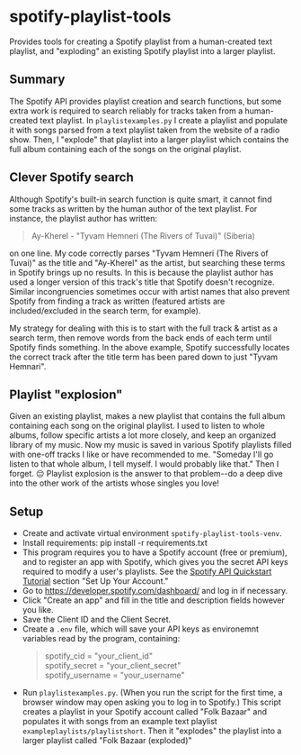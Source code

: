 # spotify-playlist-tools
Provides tools for creating a Spotify playlist from a human-created text playlist, and "exploding" an existing Spotify playlist into a larger playlist.

## Summary
The Spotify API provides playlist creation and search functions, but some extra work is required to search reliably for tracks taken from a human-created text playlist. In `playlistexamples.py` I create a playlist and populate it with songs parsed from a text playlist taken from the website of a radio show. Then, I "explode" that playlist into a larger playlist which contains the full album containing each of the songs on the original playlist.

## Clever Spotify search
Although Spotify's built-in search function is quite smart, it cannot find some tracks as written by the human author of the text playlist. For instance, the playlist author has written:
> Ay-Kherel - "Tyvam Hemneri (The Rivers of Tuvai)" (Siberia)

on one line. My code correctly parses "Tyvam Hemneri (The Rivers of Tuvai)" as the title and "Ay-Kherel" as the artist, but searching these terms in Spotify brings up no results. In this is because the playlist author has used a longer version of this track's title that Spotify doesn't recognize. Similar incongruencies sometimes occur with artist names that also prevent Spotify from finding a track as written (featured artists are included/excluded in the search term, for example). 

My strategy for dealing with this is to start with the full track & artist as a search term, then remove words from the back ends of each term until Spotify finds something. In the above example, Spotify successfully locates the correct track after the title term has been pared down to just "Tyvam Hemnari".

## Playlist "explosion"
Given an existing playlist, makes a new playlist that contains the full album containing each song on the original playlist. I used to listen to whole albums, follow specific artists a lot more closely, and keep an organized library of my music. Now my music is saved in various Spotify playlists filled with one-off tracks I like or have recommended to me. "Someday I'll go listen to that whole album, I tell myself. I would probably like that." Then I forget. 😔 Playlist explosion is the answer to that problem--do a deep dive into the other work of the artists whose singles you love!

## Setup
- Create and activate virtual environment `spotify-playlist-tools-venv`.
- Install requirements: pip install -r requirements.txt
- This program requires you to have a Spotify account (free or premium), and to register an app with Spotify, which gives you the secret API keys required to modify a user's playlists. See the [Spotify API Quickstart Tutorial](https://developer.spotify.com/documentation/web-api/quick-start/) section "Set Up Your Account."
- Go to https://developer.spotify.com/dashboard/ and log in if necessary.
- Click "Create an app" and fill in the title and description fields however you like.
- Save the Client ID and the Client Secret.
- Create a `.env` file, which will save your API keys as environemnt variables read by the program, containing:
  > spotify_cid = "your_client_id"  
  > spotify_secret = "your_client_secret"  
  > spotify_username = "your_username"  
- Run `playlistexamples.py`. (When you run the script for the first time, a browser window may open asking you to log in to Spotify.) This script creates a playlist in your Spotify account called "Folk Bazaar" and populates it with songs from an example text playlist `exampleplaylists/playlistshort`. Then it "explodes" the playlist into a larger playlist called "Folk Bazaar (exploded)"
